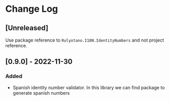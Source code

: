 # Change Log

## [Unreleased]
Use package reference to `Rulyotano.I18N.IdentityNumbers` and not project reference.

## [0.9.0] - 2022-11-30
### Added
- Spanish identity number validator. In this library we can find package to generate spanish numbers